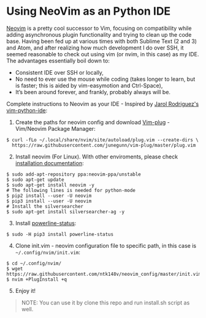 # Using NeoVim as an Python IDE

[Neovim](https://neovim.io/) is a pretty cool successor to Vim, focusing on compatibility while adding asynchronous plugin functionality and trying to clean up the code base. Having been fed up at various times with both Sublime Text (2 and 3) and Atom, and after realizing how much development I do over SSH, it seemed reasonable to check out using vim (or nvim, in this case) as my IDE. The advantages essentially boil down to:

  - Consistent IDE over SSH or locally,
  - No need to ever use the mouse while coding (takes longer to learn, but is faster; this is aided by vim-easymotion and Ctrl-Space),
  - It’s been around forever, and frankly, probably always will be.

Complete instructions to Neovim as your IDE - Inspired by [Jarol Rodriguez's vim-python-ide](https://github.com/jarolrod/vim-python-ide):

1. Create the paths for neovim config and download [Vim-plug](https://github.com/junegunn/vim-plug) - Vim/Neovim Package Manager:

  ```
  $ curl -fLo ~/.local/share/nvim/site/autoload/plug.vim --create-dirs \
    https://raw.githubusercontent.com/junegunn/vim-plug/master/plug.vim
  ```

2. Install neovim (For Linux). With other enviroments, please check [installation documentation](https://github.com/neovim/neovim/wiki/Installing-Neovim):
  
  ```
  $ sudo add-apt-repository ppa:neovim-ppa/unstable
  $ sudo apt-get update
  $ sudo apt-get install neovim -y
  # The following lines is needed for python-mode
  $ pip2 install --user -U neovim
  $ pip3 install --user -U neovim
  # Install the silversearcher
  $ sudo apt-get install silversearcher-ag -y
  ```

3. Install [powerline-status](https://powerline.readthedocs.io/en/latest/installation.html):

  ```
  $ sudo -H pip3 install powerline-status
  ```

4. Clone init.vim - neovim configuration file to specific path, in this case is `~/.config/nvim/init.vim`:

  ```
  $ cd ~/.config/nvim/
  $ wget https://raw.githubusercontent.com/ntk148v/neovim_config/master/init.vim
  $ nvim +PlugInstall +q
  ```

5. Enjoy it!


> NOTE: You can use it by clone this repo and run install.sh script as well.
